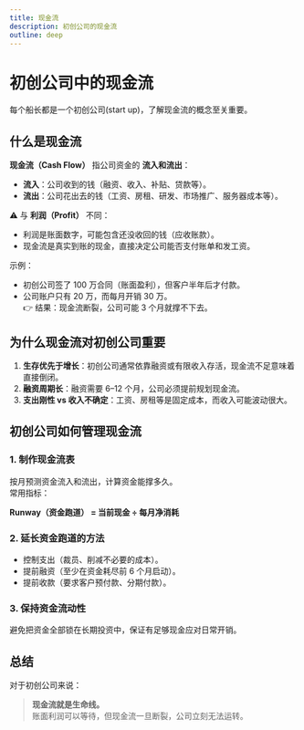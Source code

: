 ```yaml
---
title: 现金流
description: 初创公司的现金流
outline: deep
---
```


# 初创公司中的现金流

每个船长都是一个初创公司(start up)，了解现金流的概念至关重要。

## 什么是现金流
**现金流（Cash Flow）** 指公司资金的 **流入和流出**：

- **流入**：公司收到的钱（融资、收入、补贴、贷款等）。  
- **流出**：公司花出去的钱（工资、房租、研发、市场推广、服务器成本等）。  

⚠️ 与 **利润（Profit）** 不同：  
- 利润是账面数字，可能包含还没收回的钱（应收账款）。  
- 现金流是真实到账的现金，直接决定公司能否支付账单和发工资。  

示例：
- 初创公司签了 100 万合同（账面盈利），但客户半年后才付款。  
- 公司账户只有 20 万，而每月开销 30 万。  
👉 结果：现金流断裂，公司可能 3 个月就撑不下去。


## 为什么现金流对初创公司重要
1. **生存优先于增长**：初创公司通常依靠融资或有限收入存活，现金流不足意味着直接倒闭。  
2. **融资周期长**：融资需要 6–12 个月，公司必须提前规划现金流。  
3. **支出刚性 vs 收入不确定**：工资、房租等是固定成本，而收入可能波动很大。  


## 初创公司如何管理现金流
### 1. 制作现金流表
按月预测资金流入和流出，计算资金能撑多久。  
常用指标：  

**Runway（资金跑道） = 当前现金 ÷ 每月净消耗**

### 2. 延长资金跑道的方法
- 控制支出（裁员、削减不必要的成本）。  
- 提前融资（至少在资金耗尽前 6 个月启动）。  
- 提前收款（要求客户预付款、分期付款）。  

### 3. 保持资金流动性
避免把资金全部锁在长期投资中，保证有足够现金应对日常开销。


## 总结
对于初创公司来说：  

> **现金流就是生命线。**  
> 账面利润可以等待，但现金流一旦断裂，公司立刻无法运转。
